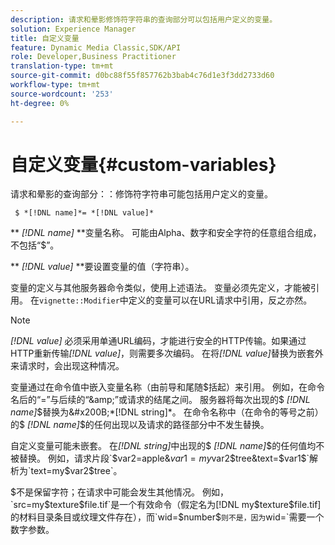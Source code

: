 ```yaml
---
description: 请求和晕影修饰符字符串的查询部分可以包括用户定义的变量。
solution: Experience Manager
title: 自定义变量
feature: Dynamic Media Classic,SDK/API
role: Developer,Business Practitioner
translation-type: tm+mt
source-git-commit: d0bc88f55f857762b3bab4c76d1e3f3dd2733d60
workflow-type: tm+mt
source-wordcount: '253'
ht-degree: 0%

---
```



# 自定义变量{#custom-variables}

请求和晕影的查询部分：：修饰符字符串可能包括用户定义的变量。

` $ *[!DNL name]*= *[!DNL value]*`

** *[!DNL name]* **变量名称。 可能由Alpha、数字和安全字符的任意组合组成，不包括“$”。

** *[!DNL value]* **要设置变量的值（字符串）。

变量的定义与其他服务器命令类似，使用上述语法。 变量必须先定义，才能被引用。 在`vignette::Modifier`中定义的变量可以在URL请求中引用，反之亦然。

>[!NOTE]
>
>*[!DNL value]* 必须采用单通URL编码，才能进行安全的HTTP传输。如果通过HTTP重新传输&#x200B;*[!DNL value]*，则需要多次编码。 在将&#x200B;*[!DNL value]*&#x200B;替换为嵌套外来请求时，会出现这种情况。

变量通过在命令值中嵌入变量名称（由前导和尾随$括起）来引用。 例如，在命令名后的“=”与后续的“&amp;”或请求的结尾之间。 服务器将每次出现的$ *[!DNL name]*$替换为&#x200B;*[!DNL string]*。 在命令名称中（在命令的等号之前）的$ *[!DNL name]*$的任何出现以及请求的路径部分中不发生替换。

自定义变量可能未嵌套。 在&#x200B;*[!DNL string]*&#x200B;中出现的$ *[!DNL name]*$的任何值均不被替换。 例如，请求片段`$var2=apple&$var1=my$var2$tree&text=$var1$`解析为`text=my$var2$tree`。

$不是保留字符；在请求中可能会发生其他情况。 例如，`src=my$texture$file.tif`是一个有效命令（假定名为[!DNL my$texture$file.tif]的材料目录条目或纹理文件存在），而`wid=$number$`则不是，因为`wid=`需要一个数字参数。
